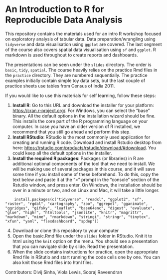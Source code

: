 # An Introduction to R for Reproducible Data Analysis

This repository contains the materials used for an intro R workshop focused on exploratory analysis of tabular data. Data preparation/wrangling using `tidyverse` and data visualisation using `ggplot` are covered. The last segment of the course also covers spatial data visualisation using `sf` and `ggplot`. R markdown is used throughout to create reports and dashboards.

The presentations can be seen under the `slides` directory. The order is `basic`, `tidy`, `spatial`. The course heavily relies on the practice Rmd files in the `practice` directory. They are numbered sequentially. The practice examples initially contain simple toy data sets, but the last couple of practice sheets use tables from Census of India 2011. 

If you would like to use this materials for self learning, follow these steps:
1. **Install R**: Go to this URL and download the installer for your platform: https://cran.r-project.org/. For Windows, you can select the “base” binary. All the default options in the installation wizard should be fine. This installs the core part of the R programming language on your computer. In case you have an older version of R installed, we recommend that you still go ahead and perform this step.
2. **Install RStudio**: RStudio is the most commonly used application for creating and running R code. Download and install Rstudio desktop from here: https://rstudio.com/products/rstudio/download/#download. You could keep all the default options in the installer. 
3. **Install the required R packages**: Packages (or libraries) in R are additional optional components of the tool that we need to install. We will be making use of several packages in this course, and it will save some time if you install some of these beforehand. To do this, copy the text below and paste it at the “>” prompt in the “console” section of the Rstudio window, and press enter. On Windows, the installation should be over in a minute or two, and on Linux and Mac, it will take a little longer.
```
    install.packages(c("tidyverse", "readxl", "ggplot2", "sf", "raster", "rgdal", "cartography", "zoo", "ggrepel", "gganimate", "ggridges", "gifsky", "leaflet", "base64enc", "digest", "evaluate", "glue", "highr", "htmltools", "jsonlite", "knitr", "magrittr", "markdown", "mime", "rmarkdown", "stringi", "stringr", "tinytex", "xfun", "yaml", "flexdashboard", "spdep"))
```
4. Download or clone this repository to your computer
5. Open the basic.Rmd file under the `slides` folder in RStudio. Knit it to html using the `knit` option on the menu. You should see a presentation that you can navigate slide by slide. Read the presentation.
6. When the slide contains instructions for practice, open the appropriate Rmd file in RStutio and start running the code cells one by one. You can also knit those Rmd files into html files.

Contributors:
Divij Sinha, Viola Lewis, Sooraj Raveendran
